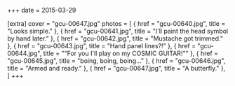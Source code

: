 +++
date = 2015-03-29

[extra]
cover = "gcu-00647.jpg"
photos = [
{ href = "gcu-00640.jpg", title = "Looks simple." },
{ href = "gcu-00641.jpg", title = "I'll paint the head symbol by hand later." },
{ href = "gcu-00642.jpg", title = "Mustache got trimmed." },
{ href = "gcu-00643.jpg", title = "Hand panel lines?!" },
{ href = "gcu-00644.jpg", title = "\"For you I'll play on my COSMIC GUITAR!\"" },
{ href = "gcu-00645.jpg", title = "boing, boing, boing..." },
{ href = "gcu-00646.jpg", title = "Armed and ready." },
{ href = "gcu-00647.jpg", title = "A butterfly." },
]
+++
